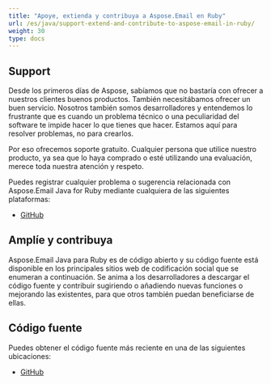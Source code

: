 ```yaml
---
title: "Apoye, extienda y contribuya a Aspose.Email en Ruby"
url: /es/java/support-extend-and-contribute-to-aspose-email-in-ruby/
weight: 30
type: docs
---
```



## **Support**
Desde los primeros días de Aspose, sabíamos que no bastaría con ofrecer a nuestros clientes buenos productos. También necesitábamos ofrecer un buen servicio. Nosotros también somos desarrolladores y entendemos lo frustrante que es cuando un problema técnico o una peculiaridad del software te impide hacer lo que tienes que hacer. Estamos aquí para resolver problemas, no para crearlos.

Por eso ofrecemos soporte gratuito. Cualquier persona que utilice nuestro producto, ya sea que lo haya comprado o esté utilizando una evaluación, merece toda nuestra atención y respeto.

Puedes registrar cualquier problema o sugerencia relacionada con Aspose.Email Java for Ruby mediante cualquiera de las siguientes plataformas:

- [GitHub](https://github.com/aspose-email/Aspose.Email-for-Java/issues)
## **Amplíe y contribuya**
Aspose.Email Java para Ruby es de código abierto y su código fuente está disponible en los principales sitios web de codificación social que se enumeran a continuación. Se anima a los desarrolladores a descargar el código fuente y contribuir sugiriendo o añadiendo nuevas funciones o mejorando las existentes, para que otros también puedan beneficiarse de ellas.
## **Código fuente**
Puedes obtener el código fuente más reciente en una de las siguientes ubicaciones:

- [GitHub](https://github.com/aspose-email/Aspose.Email-for-Java/tree/master/Plugins/Aspose_Email_Java_for_Ruby)
